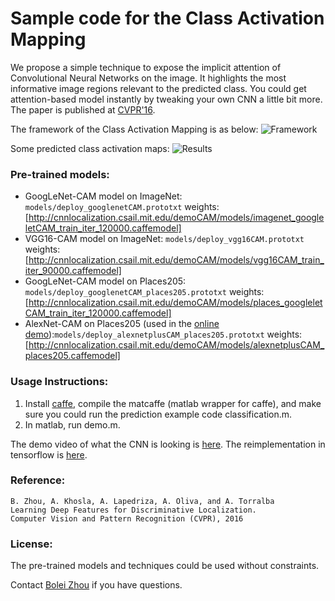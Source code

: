 # Sample code for the Class Activation Mapping
We propose a simple technique to expose the implicit attention of Convolutional Neural Networks on the image. It highlights the most informative image regions relevant to the predicted class. You could get attention-based model instantly by tweaking your own CNN a little bit more. The paper is published at [CVPR'16](http://arxiv.org/pdf/1512.04150.pdf).

The framework of the Class Activation Mapping is as below:
![Framework](http://cnnlocalization.csail.mit.edu/framework.jpg)

Some predicted class activation maps:
![Results](http://cnnlocalization.csail.mit.edu/example.jpg)

### Pre-trained models:
* GoogLeNet-CAM model on ImageNet: ```models/deploy_googlenetCAM.prototxt``` weights:[http://cnnlocalization.csail.mit.edu/demoCAM/models/imagenet_googleletCAM_train_iter_120000.caffemodel]
* VGG16-CAM model on ImageNet: ```models/deploy_vgg16CAM.prototxt``` weights:[http://cnnlocalization.csail.mit.edu/demoCAM/models/vgg16CAM_train_iter_90000.caffemodel]
* GoogLeNet-CAM model on Places205: ```models/deploy_googlenetCAM_places205.prototxt``` weights:[http://cnnlocalization.csail.mit.edu/demoCAM/models/places_googleletCAM_train_iter_120000.caffemodel]
* AlexNet-CAM on Places205 (used in the [online demo](http://places.csail.mit.edu/demo.html)):```models/deploy_alexnetplusCAM_places205.prototxt``` weights:[http://cnnlocalization.csail.mit.edu/demoCAM/models/alexnetplusCAM_places205.caffemodel]

### Usage Instructions:
1. Install [caffe](https://github.com/BVLC/caffe), compile the matcaffe (matlab wrapper for caffe), and make sure you could run the prediction example code classification.m.
2. In matlab, run demo.m.

The demo video of what the CNN is looking is [here](https://www.youtube.com/watch?v=fZvOy0VXWAI). The reimplementation in tensorflow is [here](https://github.com/jazzsaxmafia/Weakly_detector).

### Reference:
    B. Zhou, A. Khosla, A. Lapedriza, A. Oliva, and A. Torralba
    Learning Deep Features for Discriminative Localization.
    Computer Vision and Pattern Recognition (CVPR), 2016

### License:
The pre-trained models and techniques could be used without constraints.

Contact [Bolei Zhou](http://people.csail.mit.edu/bzhou/) if you have questions.
    
